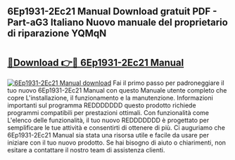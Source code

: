 ## 6Ep1931-2Ec21 Manual Download gratuit PDF - Part-aG3 Italiano Nuovo manuale del proprietario di riparazione YQMqN

# <h2><a href="http://dfb0k40.blite.top/?on=6Ep1931-2Ec21+Manual">🔗Download 👉🔴 6Ep1931-2Ec21 Manual</a></h2>

[![6Ep1931-2Ec21 Manual download](https://i.imgur.com/lujVjoI.png)](http://dfb0k40.blite.top/?on=6Ep1931-2Ec21+Manual)
Fai il primo passo per padroneggiare il tuo nuovo 6Ep1931-2Ec21 Manual con questo Manuale utente completo che copre L'installazione, il funzionamento e la manutenzione. Informazioni importanti sul programma REDDDDDDD questo prodotto richiede programmi compatibili per prestazioni ottimali. Con funzionalità come L'elenco delle funzionalità, il tuo nuovo REDDDDDDD è progettato per semplificare le tue attività e consentirti di ottenere di più. Ci auguriamo che 6Ep1931-2Ec21 Manual sia stata una risorsa utile e facile da usare per iniziare con il tuo nuovo prodotto. Se hai bisogno di aiuto o chiarimenti, non esitare a contattare il nostro team di assistenza clienti.
